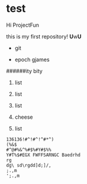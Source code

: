 # test
Hi ProjectFun

this is my first repository! **U**w**U**

* git

* epoch gjames

######ity bity

1. list

1. list

1. list

1. cheese

1. list

```
136136!#^!#^!^#*^)
(%&$
#^@#%&^%#$%#Y#$%%
Y#T%$#EGX FWFFSARNGC Baedrhd
rg
dg\ sd\rgdd]d;]/,
;.,m
';.,m
```


